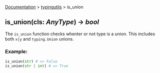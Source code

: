 [Documentation](/docs/documentation.md) > [typingutils](/docs/typingutils/typingutils.md) > is_union

## is_union(cls: _AnyType_) -> _bool_

The `is_union` function checks whenter or not type is a union. This includes both `x|y` and `typing.Union` unions.

### Example:
```python
is_union(str) # => False
is_union(str | int) # => True
```